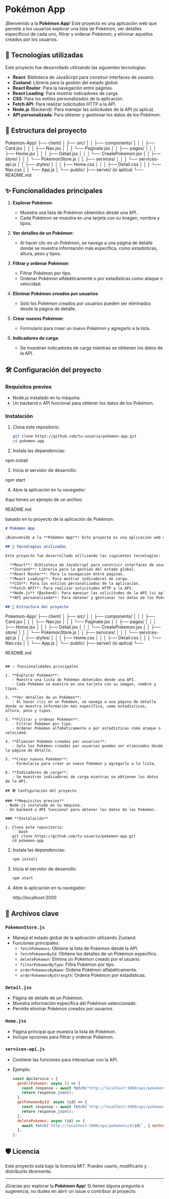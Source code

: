 # Pokémon App

¡Bienvenido a la **Pokémon App**! Este proyecto es una aplicación web que permite a los usuarios explorar una lista de Pokémon, ver detalles específicos de cada uno, filtrar y ordenar Pokémon, y eliminar aquellos creados por los usuarios.

## 🚀 Tecnologías utilizadas

Este proyecto fue desarrollado utilizando las siguientes tecnologías:

- **React**: Biblioteca de JavaScript para construir interfaces de usuario.
- **Zustand**: Librería para la gestión del estado global.
- **React Router**: Para la navegación entre páginas.
- **React Loading**: Para mostrar indicadores de carga.
- **CSS**: Para los estilos personalizados de la aplicación.
- **Fetch API**: Para realizar solicitudes HTTP a la API.
- **Node.js** (Backend): Para manejar las solicitudes de la API (si aplica).
- **API personalizada**: Para obtener y gestionar los datos de los Pokémon.

## 📂 Estructura del proyecto

Pokemon-App/ ├── client/ │ ├── src/ │ │ ├── components/ │ │ │ ├── Card.jsx │ │ │ ├── Nav.jsx │ │ │ └── Paginate.jsx │ │ ├── pages/ │ │ │ ├── Home.jsx │ │ │ ├── Detail.jsx │ │ │ └── CreatePokemon.jsx │ │ ├── store/ │ │ │ └── PokemonStore.js │ │ ├── services/ │ │ │ └── services-api.js │ │ ├── styles/ │ │ │ ├── Home.css │ │ │ ├── Detail.css │ │ │ └── Nav.css │ │ └── App.js │ └── public/ ├── server/ (si aplica) └── README.md


## ✨ Funcionalidades principales

1. **Explorar Pokémon**:
   - Muestra una lista de Pokémon obtenidos desde una API.
   - Cada Pokémon se muestra en una tarjeta con su imagen, nombre y tipos.

2. **Ver detalles de un Pokémon**:
   - Al hacer clic en un Pokémon, se navega a una página de detalle donde se muestra información más específica, como estadísticas, altura, peso y tipos.

3. **Filtrar y ordenar Pokémon**:
   - Filtrar Pokémon por tipo.
   - Ordenar Pokémon alfabéticamente o por estadísticas como ataque o velocidad.

4. **Eliminar Pokémon creados por usuarios**:
   - Solo los Pokémon creados por usuarios pueden ser eliminados desde la página de detalle.

5. **Crear nuevos Pokémon**:
   - Formulario para crear un nuevo Pokémon y agregarlo a la lista.

6. **Indicadores de carga**:
   - Se muestran indicadores de carga mientras se obtienen los datos de la API.

## 🛠️ Configuración del proyecto

### **Requisitos previos**

- Node.js instalado en tu máquina.
- Un backend o API funcional para obtener los datos de los Pokémon.

### **Instalación**

1. Clona este repositorio:

   ```bash
   git clone https://github.com/tu-usuario/pokemon-app.git
   cd pokemon-app

2. Instala las dependencias:

npm install

3. Inicia el servidor de desarrollo:

npm start

4. Abre la aplicación en tu navegador:

Aquí tienes un ejemplo de un archivo

README.md

 basado en tu proyecto de la aplicación de Pokémon:

```markdown
# Pokémon App

¡Bienvenido a la **Pokémon App**! Este proyecto es una aplicación web que permite a los usuarios explorar una lista de Pokémon, ver detalles específicos de cada uno, filtrar y ordenar Pokémon, y eliminar aquellos creados por los usuarios.

## 🚀 Tecnologías utilizadas

Este proyecto fue desarrollado utilizando las siguientes tecnologías:

- **React**: Biblioteca de JavaScript para construir interfaces de usuario.
- **Zustand**: Librería para la gestión del estado global.
- **React Router**: Para la navegación entre páginas.
- **React Loading**: Para mostrar indicadores de carga.
- **CSS**: Para los estilos personalizados de la aplicación.
- **Fetch API**: Para realizar solicitudes HTTP a la API.
- **Node.js** (Backend): Para manejar las solicitudes de la API (si aplica).
- **API personalizada**: Para obtener y gestionar los datos de los Pokémon.

## 📂 Estructura del proyecto

```

Pokemon-App/
├── client/
│   ├── src/
│   │   ├── components/
│   │   │   ├── Card.jsx
│   │   │   ├── Nav.jsx
│   │   │   └── Paginate.jsx
│   │   ├── pages/
│   │   │   ├── Home.jsx
│   │   │   ├── Detail.jsx
│   │   │   └── CreatePokemon.jsx
│   │   ├── store/
│   │   │   └── PokemonStore.js
│   │   ├── services/
│   │   │   └── services-api.js
│   │   ├── styles/
│   │   │   ├── Home.css
│   │   │   ├── Detail.css
│   │   │   └── Nav.css
│   │   └── App.js
│   └── public/
├── server/ (si aplica)
└──

README.md

```

## ✨ Funcionalidades principales

1. **Explorar Pokémon**:
   - Muestra una lista de Pokémon obtenidos desde una API.
   - Cada Pokémon se muestra en una tarjeta con su imagen, nombre y tipos.

2. **Ver detalles de un Pokémon**:
   - Al hacer clic en un Pokémon, se navega a una página de detalle donde se muestra información más específica, como estadísticas, altura, peso y tipos.

3. **Filtrar y ordenar Pokémon**:
   - Filtrar Pokémon por tipo.
   - Ordenar Pokémon alfabéticamente o por estadísticas como ataque o velocidad.

4. **Eliminar Pokémon creados por usuarios**:
   - Solo los Pokémon creados por usuarios pueden ser eliminados desde la página de detalle.

5. **Crear nuevos Pokémon**:
   - Formulario para crear un nuevo Pokémon y agregarlo a la lista.

6. **Indicadores de carga**:
   - Se muestran indicadores de carga mientras se obtienen los datos de la API.

## 🛠️ Configuración del proyecto

### **Requisitos previos**
- Node.js instalado en tu máquina.
- Un backend o API funcional para obtener los datos de los Pokémon.

### **Instalación**

1. Clona este repositorio:
   ```bash
   git clone https://github.com/tu-usuario/pokemon-app.git
   cd pokemon-app
   ```

2. Instala las dependencias:

   ```bash
   npm install
   ```

3. Inicia el servidor de desarrollo:

   ```bash
   npm start
   ```

4. Abre la aplicación en tu navegador:

   http://localhost:3000

## 📄 Archivos clave

### **`PokemonStore.js`**

- Maneja el estado global de la aplicación utilizando Zustand.
- Funciones principales:
  - `fetchPokemons`: Obtiene la lista de Pokémon desde la API.
  - `fetchPokemonById`: Obtiene los detalles de un Pokémon específico.
  - `deletePokemon`: Elimina un Pokémon creado por el usuario.
  - `filterPokemonByType`: Filtra Pokémon por tipo.
  - `orderPokemonsByName`: Ordena Pokémon alfabéticamente.
  - `orderPokemonsByStrength`: Ordena Pokémon por estadísticas.

### **`Detail.jsx`**

- Página de detalle de un Pokémon.
- Muestra información específica del Pokémon seleccionado.
- Permite eliminar Pokémon creados por usuarios.

### **`Home.jsx`**

- Página principal que muestra la lista de Pokémon.
- Incluye opciones para filtrar y ordenar Pokémon.

### **`services-api.js`**

- Contiene las funciones para interactuar con la API.
- Ejemplo:

  ```javascript
  const ApiService = {
    getAllPokemon: async () => {
      const response = await fetch("http://localhost:5000/api/pokemons");
      return response.json();
    },
    getPokemonById: async (id) => {
      const response = await fetch(`http://localhost:5000/api/pokemons/${id}`);
      return response.json();
    },
    deletePokemon: async (id) => {
      await fetch(`http://localhost:5000/api/pokemons/${id}`, { method: "DELETE" });
    },
  };
  ```

## 🛡️ Licencia

Este proyecto está bajo la licencia MIT. Puedes usarlo, modificarlo y distribuirlo libremente.

---

¡Gracias por explorar la **Pokémon App**! Si tienes alguna pregunta o sugerencia, no dudes en abrir un issue o contribuir al proyecto.

```
